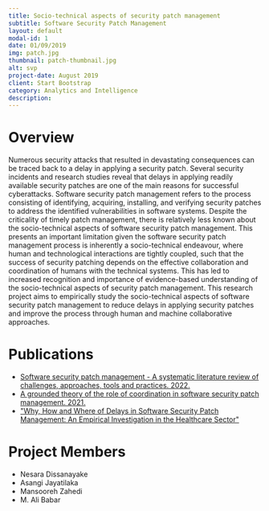 ```yaml
---
title: Socio-technical aspects of security patch management
subtitle: Software Security Patch Management
layout: default
modal-id: 1
date: 01/09/2019
img: patch.jpg
thumbnail: patch-thumbnail.jpg
alt: svp
project-date: August 2019
client: Start Bootstrap
category: Analytics and Intelligence
description: 
---
```


# Overview

Numerous security attacks that resulted in devastating consequences can be traced back to a delay in applying a security patch. Several security incidents and research studies reveal that delays in applying readily available security patches are one of the main reasons for successful cyberattacks. Software security patch management refers to the process consisting of identifying, acquiring, installing, and verifying security patches to address the identified vulnerabilities in software systems. Despite the criticality of timely patch management, there is relatively less known about the socio-technical aspects of software security patch management. This presents an important limitation given the software security patch management process is inherently a socio-technical endeavour, where human and technological interactions are tightly coupled, such that the success of security patching depends on the effective collaboration and coordination of humans with the technical systems. This has led to increased recognition and importance of evidence-based understanding of the socio-technical aspects of security patch management. This research project aims to empirically study the socio-technical aspects of software security patch management to reduce delays in applying security patches and improve the process through human and machine collaborative approaches.


# Publications

- [Software security patch management - A systematic literature review of challenges, approaches, tools and practices. 2022.](https://www.sciencedirect.com/science/article/pii/S0950584921002147?via%3Dihub)  
- [A grounded theory of the role of coordination in software security patch management. 2021.](https://dl.acm.org/doi/10.1145/3468264.3468595) 
- ["Why, How and Where of Delays in Software Security Patch Management: An Empirical Investigation in the Healthcare Sector"](URL)
# Project Members


- Nesara Dissanayake
- Asangi Jayatilaka
- Mansooreh Zahedi
- M. Ali Babar
